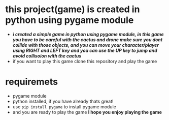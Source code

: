 # this project(game) is created in python using pygame module

- ***i created a simple game in python using pygame module,
in this game you have to be careful with the cactus and drone make sure you dont collide with those objects,
and you can move your character/player using RIGHT and LEFT key and you can use the UP key to jump and avoid collisoion with the cactus***
-  if you want to play this game clone this repository and play the game 
# requiremets 
- pygame module
- python installed, if you have already thats great!
- use `pip install pygame` to install pygame module
- and you are ready to play the game
**I hope you enjoy playing the game**
